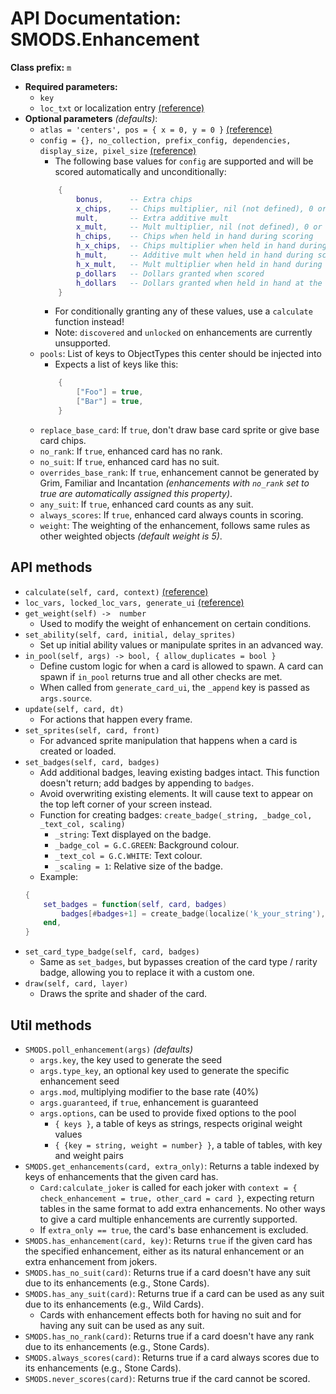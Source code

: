# API Documentation: SMODS.Enhancement
**Class prefix:** `m`
- **Required parameters:**
    - `key`
    - `loc_txt` or localization entry [(reference)](https://github.com/Steamodded/smods/wiki/Localization)
- **Optional parameters** *(defaults)*:
    - `atlas = 'centers', pos = { x = 0, y = 0 }` [(reference)](https://github.com/Steamodded/smods/wiki/SMODS.Atlas#applying-textures-to-cards)
    - `config = {}, no_collection, prefix_config, dependencies, display_size, pixel_size` [(reference)](https://github.com/Steamodded/smods/wiki/API-Documentation#common-parameters)
        - The following base values for `config` are supported and will be scored automatically and unconditionally:
        ```lua
            {
                bonus,      -- Extra chips
                x_chips,    -- Chips multiplier, nil (not defined), 0 or 1 is treated as 1.
                mult,       -- Extra additive mult
                x_mult,     -- Mult multiplier, nil (not defined), 0 or 1 is treated as 1.
                h_chips,    -- Chips when held in hand during scoring
                h_x_chips,  -- Chips multiplier when held in hand during scoring, nil (not defined), 0 or 1 is treated as 1.
                h_mult,     -- Additive mult when held in hand during scoring
                h_x_mult,   -- Mult multiplier when held in hand during scoring, nil (not defined), 0 or 1 is treated as 1.
                p_dollars   -- Dollars granted when scored
                h_dollars   -- Dollars granted when held in hand at the end of the round
            }
        ```
        - For conditionally granting any of these values, use a `calculate` function instead!
        - Note: `discovered` and `unlocked` on enhancements are currently unsupported.
    - `pools`: List of keys to ObjectTypes this center should be injected into
		-  Expects a list of keys like this:
		```lua
			{
				["Foo"] = true,
				["Bar"] = true,
			}
		```
    - `replace_base_card`: If `true`, don't draw base card sprite or give base card chips.
    - `no_rank`: If `true`, enhanced card has no rank.
    - `no_suit`: If `true`, enhanced card has no suit.
    - `overrides_base_rank`: If `true`, enhancement cannot be generated by Grim, Familiar and Incantation *(enhancements with `no_rank` set to true are automatically assigned this property)*.
    - `any_suit`: If `true`, enhanced card counts as any suit.
    - `always_scores`: If `true`, enhanced card always counts in scoring.
	- `weight`: The weighting of the enhancement, follows same rules as other weighted objects *(default weight is 5)*.

## API methods
- `calculate(self, card, context)` [(reference)](https://github.com/Steamodded/smods/wiki/Calculate-Functions)
- `loc_vars, locked_loc_vars, generate_ui` [(reference)](https://github.com/Steamodded/smods/wiki/Localization#Localization-functions)
- `get_weight(self) ->  number `
    - Used to modify the weight of enhancement on certain conditions.
- `set_ability(self, card, initial, delay_sprites)`
    - Set up initial ability values or manipulate sprites in an advanced way.
-  `in_pool(self, args) -> bool, { allow_duplicates = bool }`
    - Define custom logic for when a card is allowed to spawn. A card can spawn if `in_pool` returns true and all other checks are met.
    - When called from `generate_card_ui`, the `_append` key is passed as `args.source`.
- `update(self, card, dt)`
    - For actions that happen every frame.
- `set_sprites(self, card, front)`
    - For advanced sprite manipulation that happens when a card is created or loaded.
- `set_badges(self, card, badges)`
    - Add additional badges, leaving existing badges intact. This function doesn't return; add badges by appending to `badges`.
    - Avoid overwriting existing elements. It will cause text to appear on the top left corner of your screen instead.
    - Function for creating badges: `create_badge(_string, _badge_col, _text_col, scaling)`
        - `_string`: Text displayed on the badge.
        - `_badge_col = G.C.GREEN`: Background colour.
        - `_text_col = G.C.WHITE`: Text colour.
        - `_scaling = 1`: Relative size of the badge.
    - Example:
    ```lua
    {
        set_badges = function(self, card, badges)
            badges[#badges+1] = create_badge(localize('k_your_string'), G.C.RED, G.C.BLACK, 1.2 )
        end,
    }
    ```
- `set_card_type_badge(self, card, badges)`
    - Same as `set_badges`, but bypasses creation of the card type / rarity badge, allowing you to replace it with a custom one.
- `draw(self, card, layer)`
    - Draws the sprite and shader of the card.

## Util methods
- `SMODS.poll_enhancement(args)` *(defaults)*
    - `args.key`, the key used to generate the seed
    - `args.type_key`, an optional key used to generate the specific enhancement seed
    - `args.mod`, multiplying modifier to the base rate (40%)
    - `args.guaranteed`, if `true`, enhancement is guaranteed
    - `args.options`, can be used to provide fixed options to the pool
        - `{ keys }`, a table of keys as strings, respects original weight values
        - `{ {key = string, weight = number} }`, a table of tables, with key and weight pairs
- `SMODS.get_enhancements(card, extra_only)`: Returns a table indexed by keys of enhancements that the given card has.
    - `Card:calculate_joker` is called for each joker with `context = { check_enhancement = true, other_card = card }`, expecting return tables in the same format to add extra enhancements. No other ways to give a card multiple enhancements are currently supported.
    - If `extra_only == true`, the card's base enhancement is excluded.
- `SMODS.has_enhancement(card, key)`: Returns `true` if the given card has the specified enhancement, either as its natural enhancement or an extra enhancement from jokers.
- `SMODS.has_no_suit(card)`: Returns true if a card doesn't have any suit due to its enhancements (e.g., Stone Cards).
- `SMODS.has_any_suit(card)`: Returns true if a card can be used as any suit due to its enhancements (e.g., Wild Cards).
    - Cards with enhancement effects both for having no suit and for having any suit can be used as any suit.
- `SMODS.has_no_rank(card)`: Returns true if a card doesn't have any rank due to its enhancements (e.g., Stone Cards).
- `SMODS.always_scores(card)`: Returns true if a card always scores due to its enhancements (e.g., Stone Cards).
- `SMODS.never_scores(card)`: Returns true if the card cannot be scored.